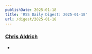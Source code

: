 ```yaml
---
publishDate: 2025-01-18
title: 'RSS Daily Digest: 2025-01-18'
url: /digest/2025-01-18
---
```


### [Chris Aldrich](https://boffosocko.com/)

  * [](https://boffosocko.com/2025/01/17/55827419/)
  
